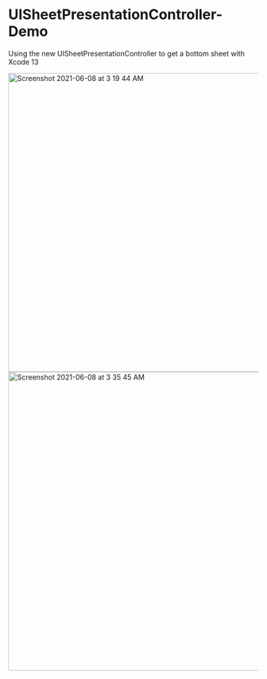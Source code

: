 # UISheetPresentationController-Demo
Using the new UISheetPresentationController to get a bottom sheet with Xcode 13

<img width="602" alt="Screenshot 2021-06-08 at 3 19 44 AM" src="https://user-images.githubusercontent.com/23268034/121092469-3686d900-c809-11eb-961a-d309c232dedb.png">

<img width="602" alt="Screenshot 2021-06-08 at 3 35 45 AM" src="https://user-images.githubusercontent.com/23268034/121093413-a053b280-c80a-11eb-86ae-b132da543133.png">

